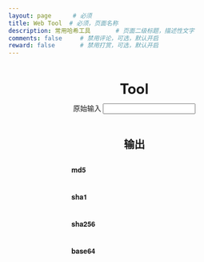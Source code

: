 ```yaml
---
layout: page      # 必须
title: Web Tool  # 必须，页面名称
description: 常用哈希工具       # 页面二级标题，描述性文字
comments: false     # 禁用评论，可选，默认开启
reward: false       # 禁用打赏，可选，默认开启
---
```


<style>
body {
font-family: "Helvetica Neue", Helvetica, Arial, sans-serif;
font-size: 14px;
line-height: 20px;
}
#raw-input {
display: flex;
flex-direction: column;
align-items: center;
}
.output {
width: 50%;
overflow: auto;
margin-bottom: 20px;
}
.output>span:nth-child(1) {
font-weight: bold;
}
</style>



<div>
<div id="raw-input">
<h1>Tool</h1>
<label for="">原始输入
<input type="text" id="input" value="">
</label>
</div>
<br>
<div id="output" style="display:flex; flex-direction: column; align-items: center;">
<h2>输出</h2>
<p class="output">
<span>md5</span>
<span id="md5"></span>
</p>
<p class="output">
<span>sha1</span>
<span id="sha1"></span>
</p>
<p class="output">
<span>sha256</span>
<span id="sha256"></span>
</p>
<p class="output">
<span>base64</span>
<span id="base64"></span>
</p>
</div>
</div>



<script src="./crypto-js.min.js"></script>
<script>
    var input = document.getElementById('input');
    var output = document.getElementById('output');
    var md5 = document.getElementById('md5');
    var sha1 = document.getElementById('sha1');
    var sha256 = document.getElementById('sha256');
    var base64 = document.getElementById('base64');
    input.addEventListener('input', function (e) {
        var value = e.target.value;
        md5.innerText = md5_encode(value);
        sha1.innerText = sha1_encode(value);
        sha256.innerText = sha256_encode(value);
        base64.innerText = base64_encode(value);
    });
    function md5_encode(value) {
        return CryptoJS.MD5(value).toString();
    }
    function sha1_encode(value) {
        return CryptoJS.SHA1(value).toString();
    }    
    function sha256_encode(value) {
        return CryptoJS.SHA256(value).toString();
    }   
    function base64_encode(value) {
        return CryptoJS.enc.Base64.stringify(CryptoJS.enc.Utf8.parse(value));
    }
</script>